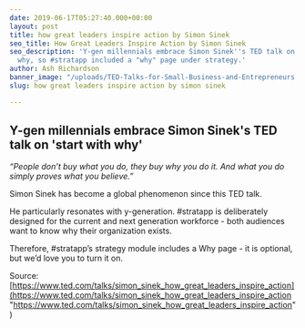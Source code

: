 ```yaml
---
date: 2019-06-17T05:27:40.000+00:00
layout: post
title: how great leaders inspire action by Simon Sinek
seo_title: How Great Leaders Inspire Action by Simon Sinek
seo_description: 'Y-gen millennials embrace Simon Sinek''s TED talk on start with
  why, so #stratapp included a "why" page under strategy.'
author: Ash Richardson
banner_image: "/uploads/TED-Talks-for-Small-Business-and-Entrepreneurs.jpg"
slug: how great leaders inspire action by simon sinek

---
```

## Y-gen millennials embrace Simon Sinek's TED talk on 'start with why'

_“People don’t buy what you do, they buy why you do it. And what you do simply proves what you believe.”_

Simon Sinek has become a global phenomenon since this TED talk.

He particularly resonates with y-generation. #stratapp is deliberately designed for the current and next generation workforce - both audiences want to know why their organization exists.

Therefore, #stratapp’s strategy module includes a Why page - it is optional, but we’d love you to turn it on.

Source: [https://www.ted.com/talks/simon_sinek_how_great_leaders_inspire_action](https://www.ted.com/talks/simon_sinek_how_great_leaders_inspire_action "https://www.ted.com/talks/simon_sinek_how_great_leaders_inspire_action")